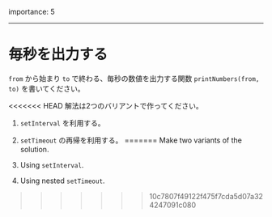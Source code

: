 importance: 5

---

# 毎秒を出力する

`from` から始まり `to` で終わる、毎秒の数値を出力する関数 `printNumbers(from, to)` を書いてください。

<<<<<<< HEAD
解法は2つのバリアントで作ってください。

1. `setInterval` を利用する。
2. `setTimeout` の再帰を利用する。
=======
Make two variants of the solution.

1. Using `setInterval`.
2. Using nested `setTimeout`.
>>>>>>> 10c7807f49122f475f7cda5d07a324247091c080
